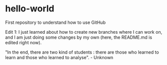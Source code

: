 # hello-world
First repository to understand how to use GitHub

Edit 1:
I just learned about how to create new branches where I can work on, and I am just doing some changes by my own (here, the README.md is edited right now).

"In the end, there are two kind of students : there are those who learned to learn and those who learned to analyse". - Unknown
